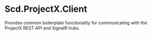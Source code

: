 # Scd.ProjectX.Client
Provides common boilerplate functionality for communicating with the ProjectX REST API and SignalR hubs.
